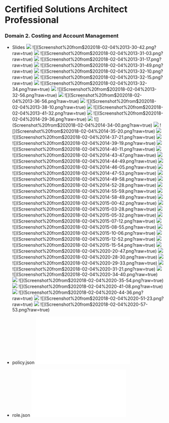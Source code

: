 # Certified Solutions Architect Professional

### Domain 2. Costing and Account Management


* Slides
![](Screenshot%20from$202018-02-04%2012-33-05.png?raw=true)
![](Screenshot%20from$202018-02-04%2013-30-42.png?raw=true)
![](Screenshot%20from$202018-02-04%2013-30-54.png?raw=true)
![](Screenshot%20from$202018-02-04%2013-31-03.png?raw=true)
![](Screenshot%20from$202018-02-04%2013-31-13.png?raw=true)
![](Screenshot%20from$202018-02-04%2013-31-17.png?raw=true)
![](Screenshot%20from$202018-02-04%2013-31-36.png?raw=true)
![](Screenshot%20from$202018-02-04%2013-31-49.png?raw=true)
![](Screenshot%20from$202018-02-04%2013-32-05.png?raw=true)
![](Screenshot%20from$202018-02-04%2013-32-10.png?raw=true)
![](Screenshot%20from$202018-02-04%2013-32-12.png?raw=true)
![](Screenshot%20from$202018-02-04%2013-32-15.png?raw=true)
![](Screenshot%20from$202018-02-04%2013-32-21.png?raw=true)
![](Screenshot%20from$202018-02-04%2013-32-34.png?raw=true)
![](Screenshot%20from$202018-02-04%2013-32-47.png?raw=true)
![](Screenshot%20from$202018-02-04%2013-32-56.png?raw=true)
![](Screenshot%20from$202018-02-04%2013-36-49.png?raw=true)
![](Screenshot%20from$202018-02-04%2013-36-56.png?raw=true)
![](Screenshot%20from$202018-02-04%2013-37-14.png?raw=true)
![](Screenshot%20from$202018-02-04%2013-38-10.png?raw=true)
![](Screenshot%20from$202018-02-04%2013-38-19.png?raw=true)
![](Screenshot%20from$202018-02-04%2013-41-32.png?raw=true)
![](Screenshot%20from$202018-02-04%2014-28-33.png?raw=true)
![](Screenshot%20from$202018-02-04%2014-29-36.png?raw=true)
![](Screenshot%20from$202018-02-04%2014-31-35.png?raw=true)
![](Screenshot%20from$202018-02-04%2014-34-00.png?raw=true)
![](Screenshot%20from$202018-02-04%2014-34-22.png?raw=true)
![](Screenshot%20from$202018-02-04%2014-35-20.png?raw=true)
![](Screenshot%20from$202018-02-04%2014-36-17.png?raw=true)
![](Screenshot%20from$202018-02-04%2014-37-21.png?raw=true)
![](Screenshot%20from$202018-02-04%2014-38-16.png?raw=true)
![](Screenshot%20from$202018-02-04%2014-39-19.png?raw=true)
![](Screenshot%20from$202018-02-04%2014-39-41.png?raw=true)
![](Screenshot%20from$202018-02-04%2014-40-11.png?raw=true)
![](Screenshot%20from$202018-02-04%2014-41-12.png?raw=true)
![](Screenshot%20from$202018-02-04%2014-43-47.png?raw=true)
![](Screenshot%20from$202018-02-04%2014-43-59.png?raw=true)
![](Screenshot%20from$202018-02-04%2014-44-49.png?raw=true)
![](Screenshot%20from$202018-02-04%2014-45-48.png?raw=true)
![](Screenshot%20from$202018-02-04%2014-46-05.png?raw=true)
![](Screenshot%20from$202018-02-04%2014-46-35.png?raw=true)
![](Screenshot%20from$202018-02-04%2014-47-53.png?raw=true)
![](Screenshot%20from$202018-02-04%2014-48-34.png?raw=true)
![](Screenshot%20from$202018-02-04%2014-49-58.png?raw=true)
![](Screenshot%20from$202018-02-04%2014-51-21.png?raw=true)
![](Screenshot%20from$202018-02-04%2014-52-28.png?raw=true)
![](Screenshot%20from$202018-02-04%2014-53-46.png?raw=true)
![](Screenshot%20from$202018-02-04%2014-55-59.png?raw=true)
![](Screenshot%20from$202018-02-04%2014-57-18.png?raw=true)
![](Screenshot%20from$202018-02-04%2014-58-49.png?raw=true)
![](Screenshot%20from$202018-02-04%2014-59-48.png?raw=true)
![](Screenshot%20from$202018-02-04%2015-00-42.png?raw=true)
![](Screenshot%20from$202018-02-04%2015-01-49.png?raw=true)
![](Screenshot%20from$202018-02-04%2015-03-28.png?raw=true)
![](Screenshot%20from$202018-02-04%2015-04-14.png?raw=true)
![](Screenshot%20from$202018-02-04%2015-05-32.png?raw=true)
![](Screenshot%20from$202018-02-04%2015-06-12.png?raw=true)
![](Screenshot%20from$202018-02-04%2015-07-12.png?raw=true)
![](Screenshot%20from$202018-02-04%2015-08-45.png?raw=true)
![](Screenshot%20from$202018-02-04%2015-08-55.png?raw=true)
![](Screenshot%20from$202018-02-04%2015-09-42.png?raw=true)
![](Screenshot%20from$202018-02-04%2015-10-06.png?raw=true)
![](Screenshot%20from$202018-02-04%2015-10-23.png?raw=true)
![](Screenshot%20from$202018-02-04%2015-12-52.png?raw=true)
![](Screenshot%20from$202018-02-04%2015-13-28.png?raw=true)
![](Screenshot%20from$202018-02-04%2015-15-54.png?raw=true)
![](Screenshot%20from$202018-02-04%2020-19-54.png?raw=true)
![](Screenshot%20from$202018-02-04%2020-20-47.png?raw=true)
![](Screenshot%20from$202018-02-04%2020-26-38.png?raw=true)
![](Screenshot%20from$202018-02-04%2020-28-30.png?raw=true)
![](Screenshot%20from$202018-02-04%2020-29-00.png?raw=true)
![](Screenshot%20from$202018-02-04%2020-29-33.png?raw=true)
![](Screenshot%20from$202018-02-04%2020-30-38.png?raw=true)
![](Screenshot%20from$202018-02-04%2020-31-21.png?raw=true)
![](Screenshot%20from$202018-02-04%2020-33-02.png?raw=true)
![](Screenshot%20from$202018-02-04%2020-34-40.png?raw=true)
![](Screenshot%20from$202018-02-04%2020-35-24.png?raw=true)
![](Screenshot%20from$202018-02-04%2020-35-54.png?raw=true)
![](Screenshot%20from$202018-02-04%2020-38-19.png?raw=true)
![](Screenshot%20from$202018-02-04%2020-41-08.png?raw=true)
![](Screenshot%20from$202018-02-04%2020-42-38.png?raw=true)
![](Screenshot%20from$202018-02-04%2020-44-36.png?raw=true)
![](Screenshot%20from$202018-02-04%2020-49-38.png?raw=true)
![](Screenshot%20from$202018-02-04%2020-51-23.png?raw=true)
![](Screenshot%20from$202018-02-04%2020-54-29.png?raw=true)
![](Screenshot%20from$202018-02-04%2020-57-53.png?raw=true)


* policy.json
![](polcy.json)
* role.json
![](role.json)
